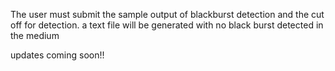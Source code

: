The user must submit the sample output of blackburst detection and the cut off for detection.
a text file will be generated with no black burst detected in the medium

updates coming soon!!
